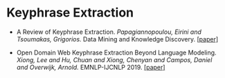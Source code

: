 # Keyphrase Extraction

- A Review of Keyphrase Extraction. *Papagiannopoulou, Eirini and Tsoumakas, Grigorios.* Data Mining and Knowledge Discovery. [[paper]](https://arxiv.org/pdf/1905.05044.pdf)

- Open Domain Web Keyphrase Extraction Beyond Language Modeling. *Xiong, Lee and Hu, Chuan and Xiong, Chenyan and Campos, Daniel and Overwijk, Arnold.* EMNLP-IJCNLP 2019. [[paper]](https://arxiv.org/pdf/1911.02671.pdf)

